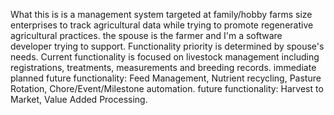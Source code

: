 What this is is a management system targeted at family/hobby farms size enterprises to track agricultural data while trying to promote regenerative agricultural practices.
the spouse is the farmer and I'm a software developer trying to support. Functionality priority is determined by spouse's needs.
Current functionality is focused on livestock management including registrations, treatments, measurements and breeding records. 
immediate planned future functionality: Feed Management, Nutrient recycling, Pasture Rotation, Chore/Event/Milestone automation.
future functionality: Harvest to Market, Value Added Processing.
